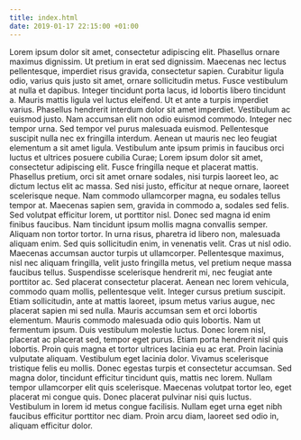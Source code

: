 ```yaml
---
title: index.html
date: 2019-01-17 22:15:00 +01:00
---
```


Lorem ipsum dolor sit amet, consectetur adipiscing elit. Phasellus ornare maximus dignissim. Ut pretium in erat sed dignissim. Maecenas nec lectus pellentesque, imperdiet risus gravida, consectetur sapien. Curabitur ligula odio, varius quis justo sit amet, ornare sollicitudin metus. Fusce vestibulum at nulla et dapibus. Integer tincidunt porta lacus, id lobortis libero tincidunt a. Mauris mattis ligula vel luctus eleifend. Ut et ante a turpis imperdiet varius. Phasellus hendrerit interdum dolor sit amet imperdiet. Vestibulum ac euismod justo. Nam accumsan elit non odio euismod commodo. Integer nec tempor urna. Sed tempor vel purus malesuada euismod. Pellentesque suscipit nulla nec ex fringilla interdum. 
Aenean ut mauris nec leo feugiat elementum a sit amet ligula. Vestibulum ante ipsum primis in faucibus orci luctus et ultrices posuere cubilia Curae; Lorem ipsum dolor sit amet, consectetur adipiscing elit. Fusce fringilla neque et placerat mattis. Phasellus pretium, orci sit amet ornare sodales, nisi turpis laoreet leo, ac dictum lectus elit ac massa. Sed nisi justo, efficitur at neque ornare, laoreet scelerisque neque. Nam commodo ullamcorper magna, eu sodales tellus tempor at. Maecenas sapien sem, gravida in commodo a, sodales sed felis. 
Sed volutpat efficitur lorem, ut porttitor nisl. Donec sed magna id enim finibus faucibus. Nam tincidunt ipsum mollis magna convallis semper. Aliquam non tortor tortor. In urna risus, pharetra id libero non, malesuada aliquam enim. Sed quis sollicitudin enim, in venenatis velit. Cras ut nisl odio. Maecenas accumsan auctor turpis ut ullamcorper. Pellentesque maximus, nisl nec aliquam fringilla, velit justo fringilla metus, vel pretium neque massa faucibus tellus. Suspendisse scelerisque hendrerit mi, nec feugiat ante porttitor ac. 
Sed placerat consectetur placerat. Aenean nec lorem vehicula, commodo quam mollis, pellentesque velit. Integer cursus pretium suscipit. Etiam sollicitudin, ante at mattis laoreet, ipsum metus varius augue, nec placerat sapien mi sed nulla. Mauris accumsan sem et orci lobortis elementum. Mauris commodo malesuada odio quis lobortis. Nam ut fermentum ipsum. Duis vestibulum molestie luctus. Donec lorem nisl, placerat ac placerat sed, tempor eget purus. Etiam porta hendrerit nisl quis lobortis. Proin quis magna et tortor ultrices lacinia eu ac erat. 
Proin lacinia vulputate aliquam. Vestibulum eget lacinia dolor. Vivamus scelerisque tristique felis eu mollis. Donec egestas turpis et consectetur accumsan. Sed magna dolor, tincidunt efficitur tincidunt quis, mattis nec lorem. Nullam tempor ullamcorper elit quis scelerisque. Maecenas volutpat tortor leo, eget placerat mi congue quis. Donec placerat pulvinar nisi quis luctus. Vestibulum in lorem id metus congue facilisis. Nullam eget urna eget nibh faucibus efficitur porttitor nec diam. Proin arcu diam, laoreet sed odio in, aliquam efficitur dolor. 
